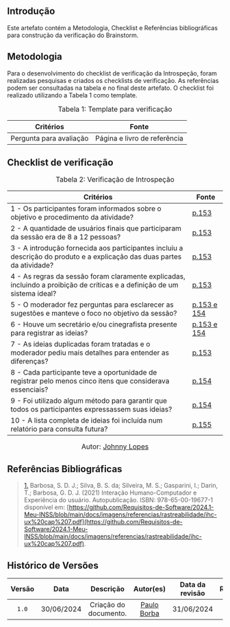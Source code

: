 ## Introdução

Este artefato contém a Metodologia, Checklist e Referências bibliográficas para construção da verificação do Brainstorm. 

## Metodologia

Para o desenvolvimento do checklist de verificação da Introspeção, foram realizadas pesquisas e criados os checklists de verificação. As referências podem ser consultadas na tabela e no final deste artefato. O checklist foi realizado utilizando a Tabela 1 como template.

<font size="3"><p style="text-align: center">Tabela 1: Template para verificação</p></font>

<center>

Critérios | Fonte
--|--
Pergunta para avaliação| Página e livro de referência

</center>

## Checklist de verificação

<font size="3"><p style="text-align: center">Tabela 2: Verificação de Introspeção</p></font>

Critérios  | Fonte
--------- | ------ 
1 - Os participantes foram informados sobre o objetivo e procedimento da atividade? | <a id="TEC2" href="#RP2">p.153</a>
2 - A quantidade de usuários finais que participaram da sessão era de 8 a 12 pessoas? | <a id="TEC2" href="#RP2">p.153</a>
3 - A introdução fornecida aos participantes incluiu a descrição do produto e a explicação das duas partes da atividade?  | <a id="TEC2" href="#RP2">p.153</a>
4 - As regras da sessão foram claramente explicadas, incluindo a proibição de críticas e a definição de um sistema ideal? | <a id="TEC2" href="#RP2">p.153</a>
5 - O moderador fez perguntas para esclarecer as sugestões e manteve o foco no objetivo da sessão? | <a id="TEC2" href="#RP2">p.153 e 154</a>
6 - Houve um secretário e/ou cinegrafista presente para registrar as ideias? | <a id="TEC2" href="#RP2">p.153 e 154</a>
7 - As ideias duplicadas foram tratadas e o moderador pediu mais detalhes para entender as diferenças? | <a id="TEC2" href="#RP2">p.153</a>
8 - Cada participante teve a oportunidade de registrar pelo menos cinco itens que considerava essenciais? | <a id="TEC2" href="#RP2">p.154</a>
9 - Foi utilizado algum método para garantir que todos os participantes expressassem suas ideias? | <a id="TEC2" href="#RP2">p.154</a>
10 - A lista completa de ideias foi incluída num relatório para consulta futura? | <a id="TEC2" href="#RP2">p.155</a>

<font size="3"><p style="text-align: center">Autor: [Johnny Lopes](https://github.com/JohnnyLopess)</p></font>


## Referências Bibliográficas

> <a id="RP2" href="#TEC2">1.</a> Barbosa, S. D. J.; Silva, B. S. da; Silveira, M. S.; Gasparini, I.; Darin, T.; Barbosa, G. D. J. (2021) Interação Humano-Computador e Experiência do usuário. Autopublicação. ISBN: 978-65-00-19677-1 disponível em: [https://github.com/Requisitos-de-Software/2024.1-Meu-INSS/blob/main/docs/imagens/referencias/rastreabilidade/ihc-ux%20cap%207.pdf](https://github.com/Requisitos-de-Software/2024.1-Meu-INSS/blob/main/docs/imagens/referencias/rastreabilidade/ihc-ux%20cap%207.pdf).



## Histórico de Versões

| Versão | Data | Descrição | Autor(es) | Data da revisão | Revisor(es) |
| :--: | :--: | :--: | :--: | :--: | :--: |
|`1.0` | 30/06/2024 | Criação do documento. |[Paulo Borba](https://github.com/paulohborba) |31/06/2024 |[Vitor Feijó](https://github.com/vitorfleonardo) |   